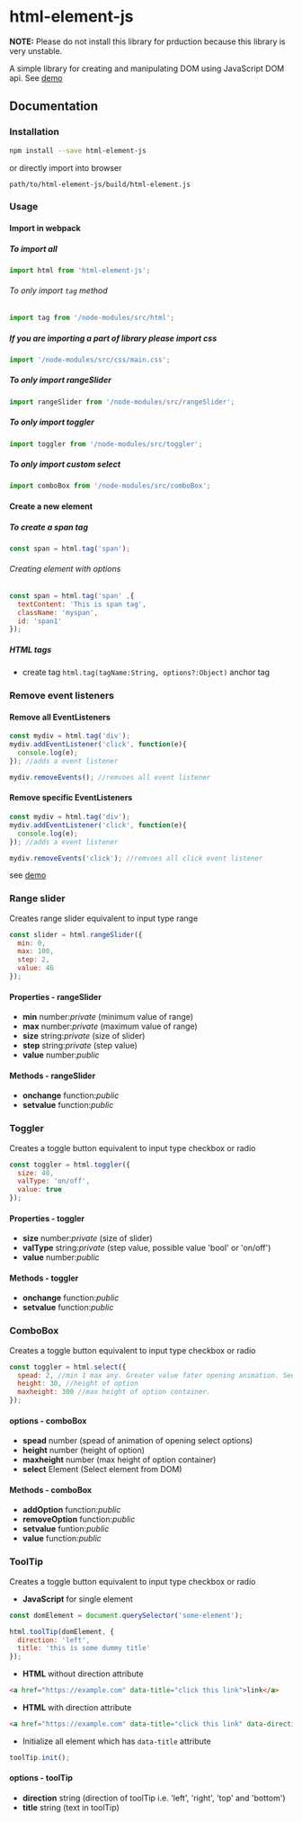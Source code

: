 # html-element-js

**NOTE:** Please do not install this library for prduction because this library is very unstable.

A simple library for creating and manipulating DOM using JavaScript DOM api.
See [demo](https://deadlyjack.github.io/html-element-js/build/)

## Documentation

### Installation

```bash
npm install --save html-element-js
```

or directly import into browser

```text
path/to/html-element-js/build/html-element.js
```

### Usage

#### Import in webpack

##### To import all

```javascript
import html from 'html-element-js';
```

###### To only import `tag` method

```javascript
import tag from '/node-modules/src/html';
```

##### *If you are importing a part of library please import css*

```javascript
import '/node-modules/src/css/main.css';
```

##### To only import rangeSlider

```javascript
import rangeSlider from '/node-modules/src/rangeSlider';
```

##### To only import toggler

```javascript
import toggler from '/node-modules/src/toggler';
```

##### To only import custom select

```javascript
import comboBox from '/node-modules/src/comboBox';
```

#### Create a new element

##### To create a span tag

```javascript
const span = html.tag('span');
```

###### Creating element with options

```javascript
const span = html.tag('span' ,{
  textContent: 'This is span tag',
  className: 'myspan',
  id: 'span1'
});
```

##### HTML tags

* create tag `html.tag(tagName:String, options?:Object)` anchor tag

### Remove event listeners

#### Remove all EventListeners

```javascript
const mydiv = html.tag('div');
mydiv.addEventListener('click', function(e){
  console.log(e);
}); //adds a event listener

mydiv.removeEvents(); //remvoes all event listener
```

#### Remove specific EventListeners

```javascript
const mydiv = html.tag('div');
mydiv.addEventListener('click', function(e){
  console.log(e);
}); //adds a event listener

mydiv.removeEvents('click'); //remvoes all click event listener
```

see [demo](https://deadlyjack.github.io/html-element-js/#bubble)

### Range slider

Creates range slider equivalent to input type range

```javascript
const slider = html.rangeSlider({
  min: 0,
  max: 100,
  step: 2,
  value: 46
});
```

#### Properties - rangeSlider

* **min** number:*private* (minimum value of range)
* **max** number:*private* (maximum value of range)
* **size** string:*private* (size of slider)
* **step** string:*private* (step value)
* **value** number:*public*

#### Methods - rangeSlider

* **onchange** function:*public*
* **setvalue** function:*public*

### Toggler

Creates a toggle button equivalent to input type checkbox or radio

```javascript
const toggler = html.toggler({
  size: 40,
  valType: 'on/off',
  value: true
});
```

#### Properties - toggler

* **size** number:*private* (size of slider)
* **valType** string:*private* (step value, possible value 'bool' or 'on/off')
* **value** number:*public*

#### Methods - toggler

* **onchange** function:*public*
* **setvalue** function:*public*

### ComboBox

Creates a toggle button equivalent to input type checkbox or radio

```javascript
const toggler = html.select({
  spead: 2, //min 1 max any. Greater value fater opening animation. See in demo
  height: 30, //height of option
  maxheight: 300 //max height of option container.
});
```

#### options - comboBox

* **spead** number (spead of animation of opening select options)
* **height** number (height of option)
* **maxheight** number (max height of option container)
* **select** Element (Select element from DOM)

#### Methods - comboBox

* **addOption** function:*public*
* **removeOption** function:*public*
* **setvalue** funtion:*public*
* **value** function:*public*

### ToolTip

Creates a toggle button equivalent to input type checkbox or radio

* **JavaScript** for single element

```javascript
const domElement = document.querySelector('some-element');

html.toolTip(domElement, {
  direction: 'left',
  title: 'this is some dummy title'
});
```

* **HTML** without direction attribute

```HTML
<a href="https://example.com" data-title="click this link">link</a>
```

* **HTML** with direction attribute

```HTML
<a href="https://example.com" data-title="click this link" data-direction="left">link</a>
```

* Initialize all element which has `data-title` attribute

```javascript
toolTip.init();
```

#### options - toolTip

* **direction** string (direction of toolTip i.e. 'left', 'right', 'top' and 'bottom')
* **title** string (text in toolTip)
